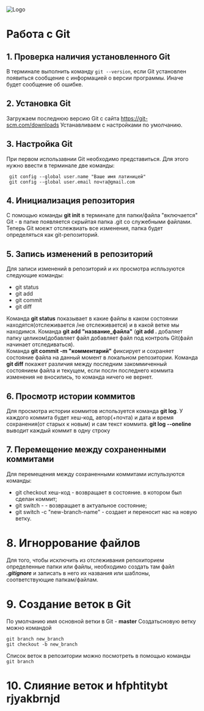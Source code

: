 ![Logo](git-blog-header.png)

# Работа с Git

## 1. Проверка наличия установленного Git
В терминале выполнить команду `git --version`, если Git установлен появиться сообщение с информацией о версии программы. Иначе будет сообщение об ошибке.

## 2. Установка Git
 Загружаем последнюю версию Git с сайта https://git-scm.com/downloads
 Устанавливаем с настройками по умолчанию.

 ## 3. Настройка Git
 При первом использавнии Git необходимо представиться. Для этого нужно ввести в терминале две команды:

```
 git config --global user.name "Ваше имя латиницей"
 git config --global user.email почта@gmail.com
 ```

 ## 4. Инициализация репозитория
С помощью команды **git init** в терминале для папки/файла "включается" Git - в папке появляется скрыйтая папка .git со служебными файлами. Теперь Git моежт отслежвиать все изменения, папка будет определяться как git-репозиторий.

 ## 5. Запись изменений в репозиторий 
Для записи изменений в репозиторий и их просмотра испльзуются следующие команды:
* git status
* git add
* git commit
* git diff

 Команда **git status** показывает в какие файлы в каком состоянии находятся(отслеживается /не отслеживается) и в какой ветке мы находимся.
 Команда **git add "название_файла"** (**git add .** добаляет папку целиком)добавляет файл добавляет файл под контроль Git(файл начинает отследиваться).  
 Команда **git commit -m "комментарий"** фиксирует и сохраняет состояние файла на данный момент в локальном репозитории.
 Команда **git diff** покажет различия между последним закоммиченный состоянием файла и текущем, если послн последнего коммита изменения не вносились, то команда ничего не вернет.

 ## 6. Просмотр истории коммитов
Для просмотра истории коммитов используется команда **git log**.
У каждого коммита будет хеш-код, автор(+почта) и дата и время сохранения(от старых к новым) и сам текст коммита.
**git log --oneline** выводит каждый коммит в одну строку

 ## 7. Перемещение между сохраненными коммитами

 Для перемещения между сохраненными коммитами испульзуются команды:
 * git checkout хеш-код - возвращает в состояние. в котором был сделан коммит;
 * git switch -  - возвращает в актуальное состояние;
 * git switch -c "new-branch-name" - создает и переносит нас на новую ветку.

# 8. Игноррование файлов
Для того, чтобы исключить из отслеживания репохиторием определенные папки или файлы, необходимо создать там файл ***.gitignore*** и записать в него их названия или шаблоны, соответствующие папкам/файлам.

# 9. Создание веток в Git
По умолчанию имя основной ветки в Git - **master**
Создатьсновую ветку можно командой 
```
git branch new_branch
git checkout -b new_branch
```

Список веток в репозитории можно посмотреть в помощью команды `git branch`

# 10. Слияние веток и hfphtitybt rjyakbrnjd